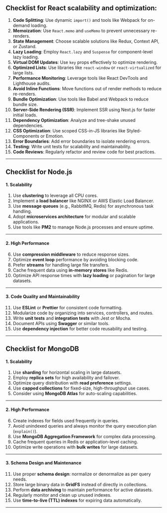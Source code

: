 ## Checklist for React scalability and optimization:

1. **Code Splitting**: Use dynamic `import()` and tools like Webpack for on-demand loading.  
2. **Memoization**: Use `React.memo` and `useMemo` to prevent unnecessary re-renders.  
3. **State Management**: Choose scalable solutions like Redux, Context API, or Zustand.  
4. **Lazy Loading**: Employ `React.lazy` and `Suspense` for component-level lazy loading.  
5. **Virtual DOM Updates**: Use `key` props effectively to optimize rendering.  
6. **Optimized Lists**: Use libraries like `react-window` or `react-virtualized` for large lists.  
7. **Performance Monitoring**: Leverage tools like React DevTools and Lighthouse audits.  
8. **Avoid Inline Functions**: Move functions out of render methods to reduce re-renders.  
9. **Bundle Optimization**: Use tools like Babel and Webpack to reduce bundle size.  
10. **Server-Side Rendering (SSR)**: Implement SSR using Next.js for faster initial loads.  
11. **Dependency Optimization**: Analyze and tree-shake unused dependencies.  
12. **CSS Optimization**: Use scoped CSS-in-JS libraries like Styled-Components or Emotion.  
13. **Error Boundaries**: Add error boundaries to isolate rendering errors.  
14. **Testing**: Write unit tests for scalability and maintainability.  
15. **Code Reviews**: Regularly refactor and review code for best practices.

---

## Checklist for Node.js 



#### **1. Scalability**
1. Use **clustering** to leverage all CPU cores.
2. Implement a **load balancer** like NGINX or AWS Elastic Load Balancer.
3. Use **message queues** (e.g., RabbitMQ, Redis) for asynchronous task handling.
4. Adopt **microservices architecture** for modular and scalable applications.
5. Use tools like **PM2** to manage Node.js processes and ensure uptime.

---

#### **2. High Performance**
6. Use **compression middleware** to reduce response sizes.
7. Optimize **event loop** performance by avoiding blocking code.
8. Prefer **streams** for handling large file transfers.
9. Cache frequent data using **in-memory stores** like Redis.
10. Optimize API response times with **lazy loading** or pagination for large datasets.

---

#### **3. Code Quality and Maintainability**
11. Use **ESLint** or **Prettier** for consistent code formatting.
12. Modularize code by organizing into services, controllers, and routes.
13. Write **unit tests** and **integration tests** with Jest or Mocha.
14. Document APIs using **Swagger** or similar tools.
15. Use **dependency injection** for better code reusability and testing.

---

## Checklist for MongoDB 



#### **1. Scalability**
1. Use **sharding** for horizontal scaling in large datasets.
2. Employ **replica sets** for high availability and failover.
3. Optimize query distribution with **read preference** settings.
4. Use **capped collections** for fixed-size, high-throughput use cases.
5. Consider using **MongoDB Atlas** for auto-scaling capabilities.

---

#### **2. High Performance**
6. Create indexes for fields used frequently in queries.
7. Avoid unindexed queries and always monitor the query execution plan (`explain()`).
8. Use **MongoDB Aggregation Framework** for complex data processing.
9. Cache frequent queries in Redis or application-level caching.
10. Optimize write operations with **bulk writes** for large datasets.

---

#### **3. Schema Design and Maintenance**
11. Use proper **schema design**: normalize or denormalize as per query needs.
12. Store large binary data in **GridFS** instead of directly in collections.
13. Perform **data archiving** to maintain performance for active datasets.
14. Regularly monitor and clean up unused indexes.
15. Use **time-to-live (TTL) indexes** for expiring data automatically.

---
